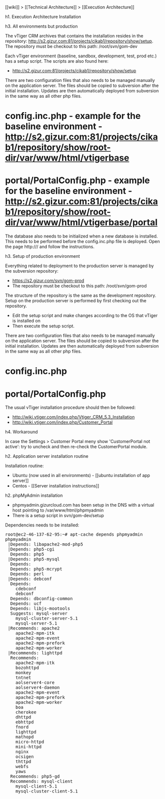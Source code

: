 [[wiki]] > [[Technical Architecture]] > [[Execution Architecture]]


h1. Execution Architecture Installation

h3. All environments but production

The vTiger CRM archives that contains the installation resides in the repository: http://s2.gizur.com:81/projects/cikab1/repository/show/setup.
The repository must be checkout to this path: /root/svn/gom-dev

Each vTiger environment (baseline, sandbox, development, test, prod etc.) has a setup script. The scripts are also found here:
* http://s2.gizur.com:81/projects/cikab1/repository/show/setup

There are two configuration files that also needs to be managed manually on the application server. The files should be copied to subversion after the initial installation. Updates are then automatically deployed from subversion in the same way as all other php files. 
# config.inc.php - example for the baseline environment - http://s2.gizur.com:81/projects/cikab1/repository/show/root-dir/var/www/html/vtigerbase
# portal/PortalConfig.php - example for the baseline environment - http://s2.gizur.com:81/projects/cikab1/repository/show/root-dir/var/www/html/vtigerbase/portal

The database also needs to be initialized when a new database is installed. This needs to be performed before the config.inc.php file is deployed. Open the page http://<server>/<environment> and follow the instructions.


h3. Setup of production environment

Everything related to deployment to the production server is managed by the subversion repository:
* https://s2.gizur.com/svn/gom-prod
* The repository must be checkout to this path: /root/svn/gom-prod

The structure of the repository is the same as the development repository. Setup on the production server is performed by first checking out the repository.
* Edit the setup script and make changes according to the OS that vTiger is installed on
* Then execute the setup script.

There are two configuration files that also needs to be managed manually on the application server. The files should be copied to subversion after the initial installation. Updates are then automatically deployed from subversion in the same way as all other php files. 
# config.inc.php
# portal/PortalConfig.php


The usual vTiger installation procedure should then be followed:
* http://wiki.vtiger.com/index.php/Vtiger_CRM_5.3_Installation
* http://wiki.vtiger.com/index.php/Customer_Portal


h4. Workaround

In case the Settings > Customer Portal meny show 'CustomerPortal not active': try to uncheck and then re-check the CustomerPortal module.


h2. Application server installation routine

Installation routine:
* Ubuntu (now used in all environments) - [[ubuntu installation of app server]]
* Centos - [[Server installation instructions]]


h2. phpMyAdmin installation


* phpmyadmin.gizurcloud.com has been setup in the DNS with a virtual host pointing to /var/www/html/phpmyadmin
* There is a setup script in svn/gom-dev/setup

Dependencies needs to be installed:
<pre>
root@ec2-46-137-62-95:~# apt-cache depends phpmyadmin
phpmyadmin
 |Depends: libapache2-mod-php5
 |Depends: php5-cgi
  Depends: php5
 |Depends: php5-mysql
  Depends: <php5-mysqli>
  Depends: php5-mcrypt
  Depends: perl
 |Depends: debconf
  Depends: <debconf-2.0>
    cdebconf
    debconf
  Depends: dbconfig-common
  Depends: ucf
  Depends: libjs-mootools
  Suggests: mysql-server
    mysql-cluster-server-5.1
    mysql-server-5.1
 |Recommends: apache2
    apache2-mpm-itk
    apache2-mpm-event
    apache2-mpm-prefork
    apache2-mpm-worker
 |Recommends: lighttpd
  Recommends: <httpd>
    apache2-mpm-itk
    bozohttpd
    monkey
    tntnet
    aolserver4-core
    aolserver4-daemon
    apache2-mpm-event
    apache2-mpm-prefork
    apache2-mpm-worker
    boa
    cherokee
    dhttpd
    ebhttpd
    fnord
    lighttpd
    mathopd
    micro-httpd
    mini-httpd
    nginx
    ocsigen
    thttpd
    webfs
    yaws
  Recommends: php5-gd
  Recommends: mysql-client
    mysql-client-5.1
    mysql-cluster-client-5.1
</pre>





